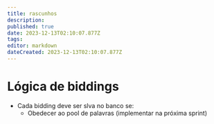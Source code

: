 ```yaml
---
title: rascunhos
description: 
published: true
date: 2023-12-13T02:10:07.877Z
tags: 
editor: markdown
dateCreated: 2023-12-13T02:10:07.877Z
---
```


# Lógica de biddings

- Cada bidding deve ser slva no banco se:
	- Obedecer ao pool de palavras (implementar na próxima sprint)